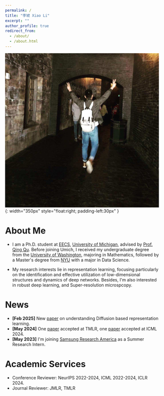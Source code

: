 ```yaml
---
permalink: /
title: "李虓 Xiao Li"
excerpt: ""
author_profile: true
redirect_from: 
  - /about/
  - /about.html
---
```


![myimg](https://github.com/Heimine/Heimine.github.io/blob/master/images/profile_photo.JPG?raw=true){: width="350px" style="float:right; padding-left:30px" }

# About Me        
* I am a Ph.D. student at [EECS](https://eecs.engin.umich.edu/), [University of Michigan](https://umich.edu/), advised by [Prof. Qing Qu](https://qingqu.engin.umich.edu/). Before joining Umich, I received my undergraduate degree from the [University of Washington](https://www.washington.edu/), majoring in Mathematics, followed by a Master's degree from [NYU](https://cds.nyu.edu/) with a major in Data Science.

* My research interests lie in representation learning, focusing particularly on the identification and effective utilization of low-dimensional structures and dynamics of deep networks. Besides, I'm also interested in robust deep learning, and Super-resolution microspcopy.

# News
* <b>\[Feb 2025\]</b> New [paper](https://arxiv.org/abs/2502.05743) on understanding Diffusion based representation learning.
* <b>\[May 2024\]</b> One [paper](https://openreview.net/forum?id=o8r84MzTQB) accepted at TMLR, one [paper](https://openreview.net/pdf/74d22c9d5f0de7996fc923e5d0e5128fbcd6ab1d.pdf) accepted at ICML 2024.
* <b>\[May 2023\]</b> I'm joining [Samsung Research America](https://sra.samsung.com/) as a Summer Research Intern.

# Academic Services
* Conference Reviewer: NeurIPS 2022-2024, ICML 2022-2024, ICLR 2024.
* Journal Reviewer: JMLR, TMLR

